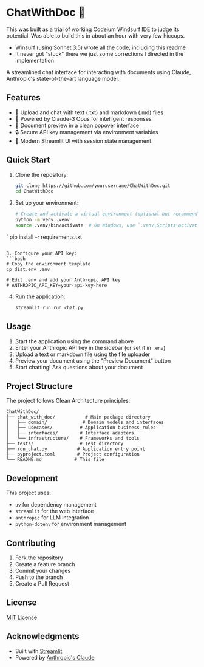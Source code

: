 # ChatWithDoc 💬

This was built as a trial of working Codeium Windsurf IDE to judge its potential.  Was able to build this in about an hour with very few hiccups.
- Winsurf (using Sonnet 3.5) wrote all the code, including this readme
- It never got "stuck" there we just some corrections I directed in the implementation

A streamlined chat interface for interacting with documents using Claude, Anthropic's state-of-the-art language model.

## Features

- 📝 Upload and chat with text (.txt) and markdown (.md) files
- 🤖 Powered by Claude-3 Opus for intelligent responses
- 👀 Document preview in a clean popover interface
- 🔒 Secure API key management via environment variables
- 🎨 Modern Streamlit UI with session state management

## Quick Start

1. Clone the repository:
   ```bash
   git clone https://github.com/yourusername/ChatWithDoc.git
   cd ChatWithDoc
   ```

2. Set up your environment:
   ```bash
   # Create and activate a virtual environment (optional but recommended)
   python -m venv .venv
   source .venv/bin/activate  # On Windows, use `.venv\Scripts\activate`
`
   pip install -r requirements.txt
   ```

3. Configure your API key:
   ```bash
   # Copy the environment template
   cp dist.env .env
   
   # Edit .env and add your Anthropic API key
   # ANTHROPIC_API_KEY=your-api-key-here
   ```

4. Run the application:
   ```bash
   streamlit run run_chat.py
   ```

## Usage

1. Start the application using the command above
2. Enter your Anthropic API key in the sidebar (or set it in `.env`)
3. Upload a text or markdown file using the file uploader
4. Preview your document using the "Preview Document" button
5. Start chatting! Ask questions about your document

## Project Structure

The project follows Clean Architecture principles:

```
ChatWithDoc/
├── chat_with_doc/           # Main package directory
│   ├── domain/             # Domain models and interfaces
│   ├── usecases/          # Application business rules
│   ├── interfaces/        # Interface adapters
│   └── infrastructure/    # Frameworks and tools
├── tests/                 # Test directory
├── run_chat.py           # Application entry point
├── pyproject.toml        # Project configuration
└── README.md            # This file
```

## Development

This project uses:
- `uv` for dependency management
- `streamlit` for the web interface
- `anthropic` for LLM integration
- `python-dotenv` for environment management

## Contributing

1. Fork the repository
2. Create a feature branch
3. Commit your changes
4. Push to the branch
5. Create a Pull Request

## License

[MIT License](LICENSE.txt)

## Acknowledgments

- Built with [Streamlit](https://streamlit.io/)
- Powered by [Anthropic's Claude](https://www.anthropic.com/)
